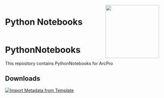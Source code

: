 <h1 style="display: inline-block; vertical-align: middle;">Python Notebooks</h1>
<img src="https://raw.githubusercontent.com/your-username/your-repo/main/path-to-your-logo.png" width="175" align="right">
  
  
  
# PythonNotebooks
This repository contains PythonNotebooks for ArcPro

## Downloads
[![Import Metadata from Template](https://img.shields.io/badge/Import_Metadata_from_Template-Download-blue?style=for-the-badge)](https://raw.githubusercontent.com/PaGS-GIS/Metadata-import-from-template/dbb2e2aeb283441461ca6550592a6811da44adab/ImportMetadataFromTemplate.ipynb)


